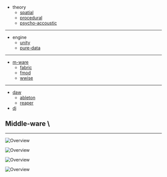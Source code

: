 * theory
	* [spatial](./theory/spatial)
	* [procedural](./theory/procedural)
	* [psycho-accoustic](./theory/psycho)

---

* engine
	* [unity](./engine/unity)
	* [pure-data](./engine/pd)

---

* [m-ware](#m-ware)
	* [fabric](./m-ware/fabric)
	* [fmod](./m-ware/fmod)
	* [wwise](./m-ware/wwise)

---

* [daw](./daw)
	* [ableton](./daw/ableton)
	* [reaper](./daw/reaper)
* [dj](./dj)

## Middle-ware <a name="m-ware"></a>\

---

![Overview](_asset/img/8.png)

![Overview](_asset/img/9.png)

![Overview](_asset/img/10.png)

![Overview](_asset/img/11.png)